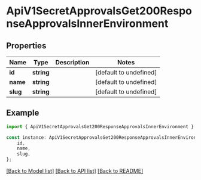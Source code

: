 # ApiV1SecretApprovalsGet200ResponseApprovalsInnerEnvironment


## Properties

Name | Type | Description | Notes
------------ | ------------- | ------------- | -------------
**id** | **string** |  | [default to undefined]
**name** | **string** |  | [default to undefined]
**slug** | **string** |  | [default to undefined]

## Example

```typescript
import { ApiV1SecretApprovalsGet200ResponseApprovalsInnerEnvironment } from './api';

const instance: ApiV1SecretApprovalsGet200ResponseApprovalsInnerEnvironment = {
    id,
    name,
    slug,
};
```

[[Back to Model list]](../README.md#documentation-for-models) [[Back to API list]](../README.md#documentation-for-api-endpoints) [[Back to README]](../README.md)
